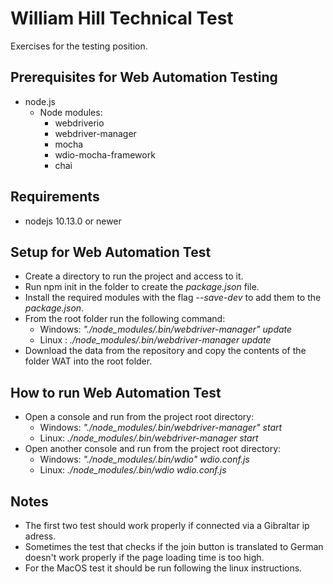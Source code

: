 # William Hill Technical Test

Exercises for the testing position.

## Prerequisites for Web Automation Testing

* node.js
  * Node modules:
    * webdriverio
    * webdriver-manager
    * mocha
    * wdio-mocha-framework
    * chai

## Requirements

* nodejs 10.13.0 or newer

## Setup for Web Automation Test

* Create a directory to run the project and access to it.
* Run npm init in the folder to create the _package.json_ file.
* Install the required modules with the flag _--save-dev_ to add them to the _package.json_.
* From the root folder run the following command:
  * Windows: _"./node_modules/.bin/webdriver-manager" update_
  * Linux : _./node_modules/.bin/webdriver-manager update_
* Download the data from the repository and copy the contents of the folder WAT into the root folder.

## How to run Web Automation Test

* Open a console and run from the project root directory:
  * Windows: _"./node_modules/.bin/webdriver-manager" start_
  * Linux: _./node_modules/.bin/webdriver-manager start_
* Open another console and run from the project root directory:
  * Windows: _"./node_modules/.bin/wdio" wdio.conf.js_
  * Linux: _./node_modules/.bin/wdio wdio.conf.js_

## Notes

* The first two test should work properly if connected via a Gibraltar ip adress.
* Sometimes the test that checks if the join button is translated to German doesn't work properly if the page loading time is too high.
* For the MacOS test it should be run following the linux instructions.
